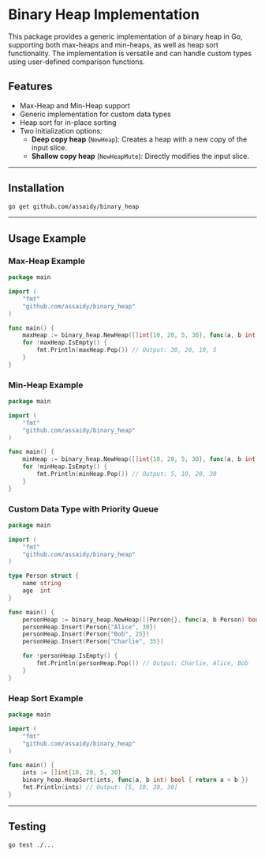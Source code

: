 # Binary Heap Implementation

This package provides a generic implementation of a binary heap in Go, supporting both max-heaps and min-heaps, as well as heap sort functionality. The implementation is versatile and can handle custom types using user-defined comparison functions.

## Features

- Max-Heap and Min-Heap support
- Generic implementation for custom data types
- Heap sort for in-place sorting
- Two initialization options:
  - **Deep copy heap** (`NewHeap`): Creates a heap with a new copy of the input slice.
  - **Shallow copy heap** (`NewHeapMute`): Directly modifies the input slice.

---

## Installation

```bash
go get github.com/assaidy/binary_heap
```

---

## Usage Example

### Max-Heap Example

```go
package main

import (
	"fmt"
	"github.com/assaidy/binary_heap"
)

func main() {
	maxHeap := binary_heap.NewHeap([]int{10, 20, 5, 30}, func(a, b int) bool { return a > b })
	for !maxHeap.IsEmpty() {
		fmt.Println(maxHeap.Pop()) // Output: 30, 20, 10, 5
	}
}
```

### Min-Heap Example

```go
package main

import (
	"fmt"
	"github.com/assaidy/binary_heap"
)

func main() {
	minHeap := binary_heap.NewHeap([]int{10, 20, 5, 30}, func(a, b int) bool { return a < b })
	for !minHeap.IsEmpty() {
		fmt.Println(minHeap.Pop()) // Output: 5, 10, 20, 30
	}
}
```

### Custom Data Type with Priority Queue

```go
package main

import (
	"fmt"
	"github.com/assaidy/binary_heap"
)

type Person struct {
	name string
	age  int
}

func main() {
	personHeap := binary_heap.NewHeap([]Person{}, func(a, b Person) bool { return a.age > b.age })
	personHeap.Insert(Person{"Alice", 30})
	personHeap.Insert(Person{"Bob", 25})
	personHeap.Insert(Person{"Charlie", 35})

	for !personHeap.IsEmpty() {
		fmt.Println(personHeap.Pop()) // Output: Charlie, Alice, Bob
	}
}
```

### Heap Sort Example

```go
package main

import (
	"fmt"
	"github.com/assaidy/binary_heap"
)

func main() {
	ints := []int{10, 20, 5, 30}
	binary_heap.HeapSort(ints, func(a, b int) bool { return a < b })
	fmt.Println(ints) // Output: [5, 10, 20, 30]
}
```

---

## Testing

```bash
go test ./...
```

